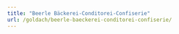```yaml
---
title: "Beerle Bäckerei-Conditorei-Confiserie"
url: /goldach/beerle-baeckerei-conditorei-confiserie/
---
```

